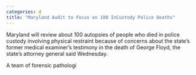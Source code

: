 ```yaml
---
categories: d
title: "Maryland Audit to Focus on 100 InCustody Police Deaths"
---
```


Maryland will review about 100 autopsies of people who died in police custody involving physical restraint because of concerns about the state&#8217;s former medical examiner&#8217;s testimony in the death of George Floyd, the state’s attorney general said Wednesday.



A team of forensic pathologi